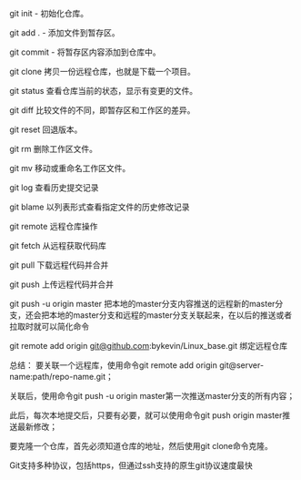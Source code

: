 git init - 初始化仓库。

git add . - 添加文件到暂存区。

git commit - 将暂存区内容添加到仓库中。

git clone	拷贝一份远程仓库，也就是下载一个项目。

git status	查看仓库当前的状态，显示有变更的文件。

git diff	比较文件的不同，即暂存区和工作区的差异。

git reset	回退版本。

git rm	删除工作区文件。

git mv	移动或重命名工作区文件。

git log	查看历史提交记录

git blame <file>	以列表形式查看指定文件的历史修改记录

git remote	远程仓库操作

git fetch	从远程获取代码库

git pull	下载远程代码并合并

git push	上传远程代码并合并 

git push -u origin master 把本地的master分支内容推送的远程新的master分支，还会把本地的master分支和远程的master分支关联起来，在以后的推送或者拉取时就可以简化命令

git remote add origin git@github.com:bykevin/Linux_base.git 绑定远程仓库

总结：
要关联一个远程库，使用命令git remote add origin git@server-name:path/repo-name.git；

关联后，使用命令git push -u origin master第一次推送master分支的所有内容；

此后，每次本地提交后，只要有必要，就可以使用命令git push origin master推送最新修改；

要克隆一个仓库，首先必须知道仓库的地址，然后使用git clone命令克隆。

Git支持多种协议，包括https，但通过ssh支持的原生git协议速度最快